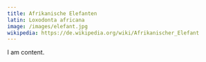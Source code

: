 ```yaml
---
title: Afrikanische Elefanten
latin: Loxodonta africana
image: /images/elefant.jpg
wikipedia: https://de.wikipedia.org/wiki/Afrikanischer_Elefant
---
```


I am content.